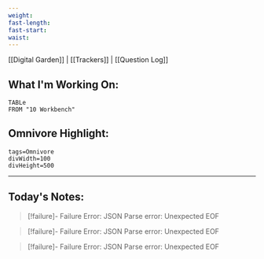 ```yaml
---
weight: 
fast-length: 
fast-start:
waist:
---
```

[[Digital Garden]] | [[Trackers]] | [[Question Log]]

## What I'm Working On:
```dataview
TABLe
FROM "10 Workbench"
```

## Omnivore Highlight:

```spotlight-note
tags=Omnivore
divWidth=100
divHeight=500
```

---
## Today's Notes:


> [!failure]- Failure 
>   Error: JSON Parse error: Unexpected EOF
>  

> [!failure]- Failure 
>   Error: JSON Parse error: Unexpected EOF
>  

> [!failure]- Failure 
>   Error: JSON Parse error: Unexpected EOF
>  
